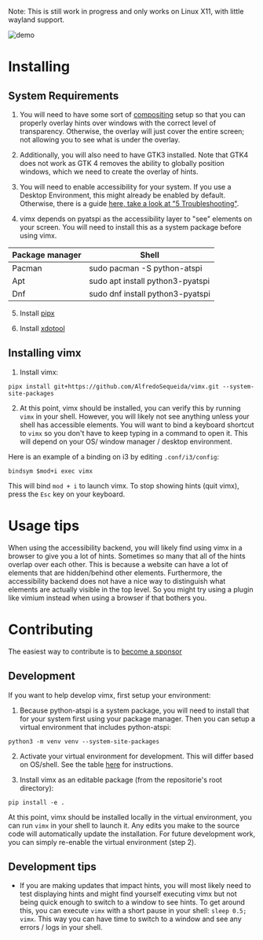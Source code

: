 Note: This is still work in progress and only works on Linux X11, with little wayland support.

![demo](https://github.com/user-attachments/assets/cda0e568-a16c-4bc4-af20-7b3981cc213c)

# Installing

## System Requirements

1. You will need to have some sort of [compositing](https://wiki.archlinux.org/title/Xorg#Composite) setup so that you can properly overlay hints over windows with the correct level of transparency. Otherwise, the overlay will just cover the entire screen; not allowing you to see what is under the overlay.

2. Additionally, you will also need to have GTK3 installed. Note that GTK4 does not work as GTK 4 removes the ability to globally position windows, which we need to create the overlay of hints.

3. You will need to enable accessibility for your system. If you use a Desktop Environment, this might already be enabled by default. Otherwise, there is a guide [here, take a look at "5 Troubleshooting"](https://wiki.archlinux.org/title/Accessibility).

4. vimx depends on pyatspi as the accessibility layer to "see" elements on your screen. You will need to install this as a system package before using vimx.

| Package manager   | Shell                                   |
| ----------------- | --------------------------------------- |
| Pacman            | sudo pacman -S python-atspi             |
| Apt               | sudo apt install python3-pyatspi        |
| Dnf               | sudo dnf install python3-pyatspi        |

5. Install [pipx](https://pipx.pypa.io/stable/installation/)

6. Install [xdotool](https://github.com/jordansissel/xdotool)

## Installing vimx

1. Install vimx:

```
pipx install git+https://github.com/AlfredoSequeida/vimx.git --system-site-packages
```

2. At this point, vimx should be installed, you can verify this by running `vimx` in your shell. However, you will likely not see anything unless your shell has accessible elements. You will want to bind a keyboard shortcut to `vimx` so you don't have to keep typing in a command to open it. This will depend on your OS/ window manager / desktop environment.

Here is an example of a binding on i3 by editing `.conf/i3/config`:

```
bindsym $mod+i exec vimx
```

This will bind `mod + i` to launch vimx. To stop showing hints (quit vimx), press the `Esc` key on your keyboard.

# Usage tips
When using the accessibility backend, you will likely find using vimx in a browser to give you a lot of hints. Sometimes so many that all of the hints overlap over each other. This is because a website can have a lot of elements that are hidden/behind other elements. Furthermore, the accessibility backend does not have a nice way to distinguish what elements are actually visible in the top level. So you might try using a plugin like vimium instead when using a browser if that bothers you.

# Contributing
The easiest way to contribute is to [become a sponsor](https://github.com/sponsors/AlfredoSequeida)

## Development
If you want to help develop vimx, first setup your environment:

1. Because python-atspi is a system package, you will need to install that for your system first using your package manager. Then you can setup a virtual environment that includes python-atspi:

```
python3 -m venv venv --system-site-packages
```

2. Activate your virtual environment for development. This will differ based on OS/shell. See the table [here](https://docs.python.org/3/library/venv.html#how-venvs-work) for instructions.

3. Install vimx as an editable package (from the repositorie's root directory):

```
pip install -e .
```
At this point, vimx should be installed locally in the virtual environment, you can run `vimx` in your shell to launch it. Any edits you make to the source code will automatically update the installation. For future development work, you can simply re-enable the virtual environment (step 2).

## Development tips
- If you are making updates that impact hints, you will most likely need to test displaying hints and might find yourself executing vimx but not being quick enough to switch to a window to see hints. To get around this, you can execute `vimx` with a short pause in your shell: `sleep 0.5; vimx`. This way you can have time to switch to a window and see any errors / logs in your shell.
